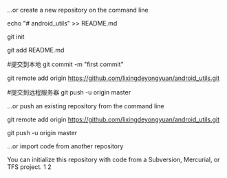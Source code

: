 …or create a new repository on the command line

echo "# android_utils" >> README.md

git init

git add README.md

#提交到本地
git commit -m "first commit"

git remote add origin https://github.com/lixingdeyongyuan/android_utils.git

#提交到远程服务器
git push -u origin master

…or push an existing repository from the command line

git remote add origin https://github.com/lixingdeyongyuan/android_utils.git

git push -u origin master

…or import code from another repository

You can initialize this repository with code from a Subversion, Mercurial, or TFS project.
1
2